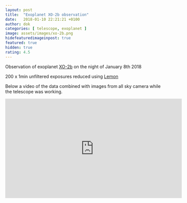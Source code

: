 ```yaml
---
layout: post
title:  "Exoplanet XO-2b observation"
date:   2018-01-10 22:21:21 +0100
author: dok
categories: [ telescope, exoplanet ]
image: assets/images/xo-2b.png
hidefeaturedimageinpost: true
featured: true
hidden: true
rating: 4.5
---
```


Observation of exoplanet [XO-2b](https://en.wikipedia.org/wiki/XO-2Nb) on the night of January 8th 2018

200 x 1min unfiltered exposures reduced using [Lemon](https://github.com/vterron/lemon)

Below a video of the data combined with images from all sky camera while the telescope was working.

<iframe width="560" height="315" src="https://www.youtube.com/embed/CYZBLVuM4nU" frameborder="0" allow="accelerometer; autoplay; encrypted-media; gyroscope; picture-in-picture" allowfullscreen></iframe>